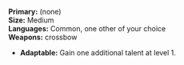 **Primary:** (none)  
**Size:** Medium  
**Languages:** Common, one other of your choice  
**Weapons:** crossbow  

* **Adaptable:** Gain one additional talent at level 1.
